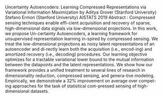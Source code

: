 Uncertainty Autoencoders: Learning Compressed Representations via Variational Information Maximization
by  Aditya Grover (Stanford University)     Stefano Ermon (Stanford University)
AISTATS 2019
Abstract : Compressed sensing techniques enable eﬃ-cient acquisition and recovery of sparse, high-dimensional data signals via low-dimensional projections. 
          In this work, we propose Un-certainty Autoencoders, a learning framework for unsupervised representation learning in-spired by compressed sensing. We treat 
          the low-dimensional projections as noisy latent representations of an autoencoder and di-rectly learn both the acquisition (i.e., encod-ing) and amortized 
          recovery (i.e., decoding) procedures. Our learning objective optimizes for a tractable variational lower bound to the mutual information between the datapoints 
          and the latent representations. We show how our framework provides a uniﬁed treatment to several lines of research in dimensionality reduction, compressed sensing, 
          and genera-tive modeling. Empirically, we demonstrate a 32% improvement on average over compet-ing approaches for the task of statistical com-pressed sensing 
          of high-dimensional datasets.
